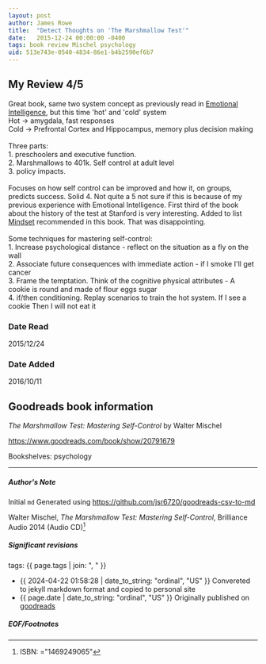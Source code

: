 ```yaml
---
layout: post
author: James Rowe
title:  "Detect Thoughts on 'The Marshmallow Test'"
date:   2015-12-24 00:00:00 -0400
tags: book review Mischel psychology
uid: 513e743e-0540-4834-86e1-b4b2590ef6b7
---
```


<!-- highly dependent on how you personally use jekyll templates, and how you want this to show up -->
<!-- escape any jekyll keys with double brackets -->

## My Review 4/5

Great book, same two system concept as previously read in [Emotional Intelligence](https://www.goodreads.com/book/show/26329), but this time 'hot' and 'cold' system<br/>Hot -> amygdala, fast responses<br/>Cold -> Prefrontal Cortex and Hippocampus, memory plus decision making<br/><br/>Three parts: <br/>1. preschoolers and executive function. <br/>2. Marshmallows to 401k. Self control at adult level<br/>3. policy impacts.<br/><br/>Focuses on how self control can be improved and how it, on groups, predicts success. Solid 4. Not quite a 5 not sure if this is because of my previous experience with Emotional Intelligence. First third of the book about the history of the test at Stanford is very interesting. Added to list [Mindset](https://www.goodreads.com/book/show/40745) recommended in this book. That was disappointing.<br/><br/>Some techniques for mastering self-control:<br/>1. Increase psychological distance - reflect on the situation as a fly on the wall<br/>2. Associate future consequences with immediate action - if I smoke I'll get cancer<br/>3. Frame the temptation. Think of the cognitive physical attributes - A cookie is round and made of flour eggs sugar<br/>4. if/then conditioning. Replay scenarios to train the hot system. If I see a cookie Then I will not eat it

### Date Read
2015/12/24

### Date Added
2016/10/11

## Goodreads book information

*The Marshmallow Test: Mastering Self-Control* by Walter Mischel

https://www.goodreads.com/book/show/20791679

Bookshelves: psychology

---

##### Author's Note

Initial `md` Generated using https://github.com/jsr6720/goodreads-csv-to-md

Walter Mischel, *The Marshmallow Test: Mastering Self-Control*,  Brilliance Audio 2014 (Audio CD)[^1]

##### Significant revisions

tags: {{ page.tags | join: ", " }} <!-- todo move this somewhere -->

- {{ 2024-04-22 01:58:28 | date_to_string: "ordinal", "US" }} Convereted to jekyll markdown format and copied to personal site
- {{ page.date | date_to_string: "ordinal", "US" }} Originally published on [goodreads](https://www.goodreads.com)

##### EOF/Footnotes

[^1]: ISBN: ="1469249065"